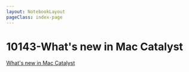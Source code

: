 ```yaml
---
layout: NotebookLayout
pageClass: index-page
---
```

# 10143-What's new in Mac Catalyst

[What's new in Mac Catalyst](../../../../2020/10/05/what-s-new-in-mac-catalyst/)
